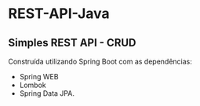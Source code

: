 # REST-API-Java
## Simples REST API - CRUD
Construída utilizando Spring Boot com as dependências: 
 * Spring WEB 
 * Lombok 
 * Spring Data JPA. 
